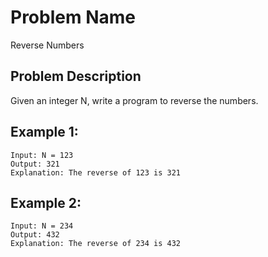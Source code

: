 # Problem Name 
Reverse Numbers

## Problem Description

Given an integer N, write a program to reverse the numbers.

## Example 1:
```
Input: N = 123
Output: 321
Explanation: The reverse of 123 is 321
```

## Example 2:
```
Input: N = 234
Output: 432
Explanation: The reverse of 234 is 432
```